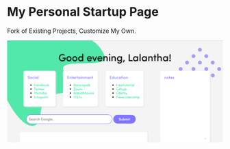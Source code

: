 # My Personal Startup Page
Fork of Existing Projects, Customize My Own.

<img src="https://github.com/lalantham/startuppage/blob/master/images/Screenshot.png" />

